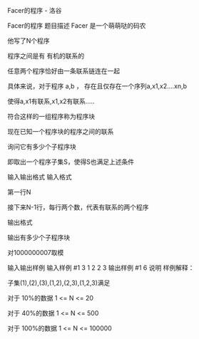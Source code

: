 



Facer的程序 - 洛谷














Facer的程序
题目描述
Facer 是一个萌萌哒的码农

他写了N个程序

程序之间是有 有机的联系的

任意两个程序恰好由一条联系链连在一起

具体来说，对于程序 a,b ， 存在且仅存在一个序列a,x1,x2....xn,b

使得a,x1有联系,x1,x2有联系.....

符合这样的一组程序称为程序块


现在已知一个程序块的程序之间的联系

询问它有多少个子程序块

即取出一个程序子集S，使得S也满足上述条件

输入输出格式
输入格式

第一行N

接下来N-1行，每行两个数，代表有联系的两个程序

输出格式

输出有多少个子程序块

对1000000007取模

输入输出样例
输入样例 #1
3
1 2
2 3
输出样例 #1
6
说明
样例解释：

子集(1),(2),(3),(1,2),(2,3),(1,2,3)满足

对于 10%的数据 1 <= N <= 20

对于 40%的数据  1 <= N <= 500

对于 100%的数据 1 <= N <= 100000







